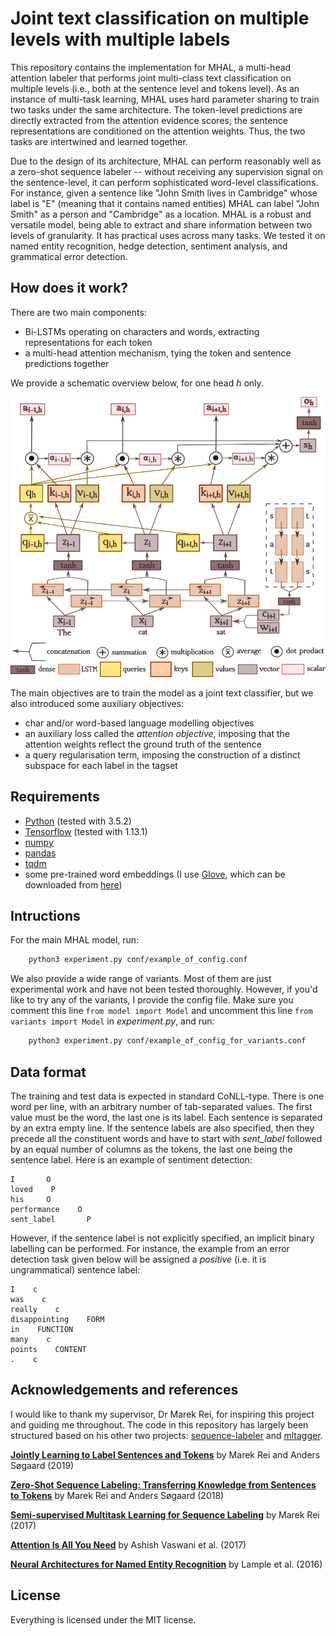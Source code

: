 # Joint text classification on multiple levels with multiple labels

This repository contains the implementation for MHAL, a multi-head attention labeler that performs joint multi-class text classification on multiple levels (i.e., both at the sentence level and tokens level). As an instance of multi-task learning, MHAL uses hard parameter sharing to train two tasks under the same architecture. The token-level predictions are directly extracted from the attention evidence scores; the sentence representations are conditioned on the attention weights. Thus, the two tasks are intertwined and learned together.

Due to the design of its architecture, MHAL can perform reasonably well as a zero-shot sequence labeler -- without receiving any supervision signal on the sentence-level, it can perform sophisticated word-level classifications. For instance, given a sentence like "John Smith lives in Cambridge" whose label is "E" (meaning that it contains named entities) MHAL can label "John Smith" as a person and "Cambridge" as a location. MHAL is a robust and versatile model, being able to extract and share information between two levels of granularity. It has practical uses across many tasks. We tested it on named entity recognition, hedge detection, sentiment analysis, and grammatical error detection.

## How does it work?

There are two main components:
- Bi-LSTMs operating on characters and words, extracting representations for each token
- a multi-head attention mechanism, tying the token and sentence predictions together

We provide a schematic overview below, for one head *h* only.

![Architecture](plots/architecture.png)

The main objectives are to train the model as a joint text classifier, but we also introduced some auxiliary objectives:
- char and/or word-based language modelling objectives
- an auxiliary loss called the *attention objective*, imposing that the attention weights reflect the ground truth of the sentence
- a query regularisation term, imposing the construction of a distinct subspace for each label in the tagset

## Requirements

* [Python](https://www.python.org/downloads/) (tested with 3.5.2)
* [Tensorflow](https://www.tensorflow.org/install) (tested with 1.13.1)
* [numpy](https://github.com/numpy/numpy)
* [pandas](https://pandas.pydata.org/pandas-docs/stable/install.html)
* [tqdm](https://github.com/tqdm/tqdm)
* some pre-trained word embeddings (I use [Glove](https://www.aclweb.org/anthology/D14-1162), which can be downloaded from [here](https://nlp.stanford.edu/projects/glove/))

## Intructions

For the main MHAL model, run:

```bash
    python3 experiment.py conf/example_of_config.conf
```

We also provide a wide range of variants. Most of them are just experimental work and have not been tested thoroughly. However, if you'd like to try any of the variants, I provide the config file. Make sure you comment this line ```from model import Model``` and uncomment this line ```from variants import Model``` in *experiment.py*, and run:

```bash
    python3 experiment.py conf/example_of_config_for_variants.conf
```

## Data format

The training and test data is expected in standard CoNLL-type. There is one word per line, with an arbitrary number of tab-separated values. The first value must be the word, the last one is its label. Each sentence is separated by an extra empty line. If the sentence labels are also specified, then they precede all the constituent words and have to start with *sent_label* followed by an equal number of columns as the tokens, the last one being the sentence label. Here is an example of sentiment detection:

    I       O
    loved    P
    his     O
    performance    O
    sent_label       P

However, if the sentence label is not explicitly specified, an implicit binary labelling can be performed. For instance, the example from an error detection task given below will be assigned a *positive* (i.e. it is ungrammatical) sentence label:

    I    c
    was    c
    really    c
    disappointing    FORM
    in    FUNCTION
    many    c
    points    CONTENT
    .    c

## Acknowledgements and references

I would like to thank my supervisor, Dr Marek Rei, for inspiring this project and guiding me throughout. The code in this repository has largely been structured based on his other two projects: [sequence-labeler](https://github.com/marekrei/sequence-labeler) and [mltagger](https://github.com/marekrei/mltagger).

[**Jointly Learning to Label Sentences and Tokens**](https://arxiv.org/pdf/1811.05949.pdf) by Marek Rei and Anders Søgaard (2019)

[**Zero-Shot Sequence Labeling: Transferring Knowledge from Sentences to Tokens**](https://www.aclweb.org/anthology/N18-1027)  by Marek Rei and Anders Søgaard (2018)

[**Semi-supervised Multitask Learning for Sequence Labeling**](https://arxiv.org/abs/1704.07156) by Marek Rei (2017)

[**Attention Is All You Need**](https://arxiv.org/pdf/1706.03762.pdf) by Ashish Vaswani et al. (2017)

[**Neural Architectures for Named Entity Recognition**](https://www.aclweb.org/anthology/N16-1030) by Lample et al. (2016)

## License
Everything is licensed under the MIT license.
